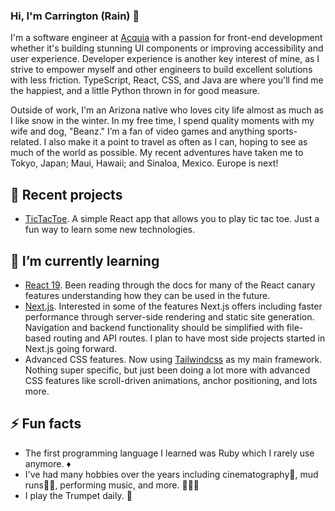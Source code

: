 ### Hi, I'm Carrington (Rain) 👋

I'm a software engineer at [Acquia](https://acquia.com) with a passion for front-end development
whether it's building stunning UI components or improving accessibility and user experience. 
Developer experience is another key interest of mine, as I strive to empower myself and other engineers 
to build excellent solutions with less friction. TypeScript, React, CSS, and Java are where you'll find 
me the happiest, and a little Python thrown in for good measure.

Outside of work, I'm an Arizona native who loves city life almost as much as I like snow in the winter. 
In my free time, I spend quality moments with my wife and dog, "Beanz." I’m a fan of video games and anything 
sports-related.  I also make it a point to travel as often as I can, hoping to see as much of the world as possible. 
My recent adventures have taken me to Tokyo, Japan; Maui, Hawaii; and Sinaloa, Mexico. Europe is next! 

## 🔭 Recent projects

- [TicTacToe](https://github.com/CarringtonAllison/tictactoe). A simple React app that
  allows you to play tic tac toe. Just a fun way to learn some new technologies. 

## 🌱 I’m currently learning

- [React 19](https://react.dev/). Been reading through the docs for many of
  the React canary features understanding how they can be used in the
  future.
- [Next.js](https://nextjs.org/). Interested in some of the features Next.js offers including
  faster performance through server-side rendering and static site generation. Navigation and
  backend functionality should be simplified with file-based routing and API routes.
  I plan to have most side projects started in Next.js going forward. 
- Advanced CSS features. Now using [Tailwindcss](https://tailwindcss.com/) as my main framework. Nothing super specific, but
  just been doing a lot more with advanced CSS features like scroll-driven animations, anchor positioning, and lots more.

## ⚡ Fun facts

- The first programming language I learned was Ruby which I rarely
  use anymore. ♦️  
- I've had many hobbies over the years including cinematography🎥,
  mud runs🏃‍♂️, performing music, and more. 🏅🏀🏈
- I play the Trumpet daily. 🎺  
